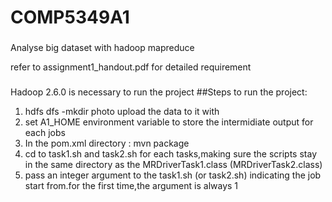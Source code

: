 # COMP5349A1

###
Analyse big dataset with hadoop mapreduce

refer to assignment1_handout.pdf for detailed requirement
 
###
Hadoop 2.6.0 is necessary to run the project
##Steps to run the project:
1. hdfs dfs -mkdir photo
   upload the data to it with 
2. set A1_HOME environment variable to store the intermidiate output for each jobs
3. In the pom.xml directory : 
   mvn package
4. cd to task1.sh and task2.sh for each tasks,making sure the scripts stay in the same directory as the MRDriverTask1.class (MRDriverTask2.class)
5. pass an integer argument to the task1.sh (or task2.sh) indicating the job start from.for the first time,the argument is always 1


